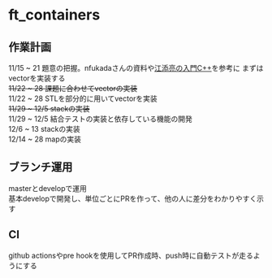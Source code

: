 # ft_containers

## 作業計画
11/15 ~ 21 題意の把握。nfukadaさんの資料や[江添亮の入門C++](https://cpp.rainy.me/)を参考に
まずはvectorを実装する  
~~11/22 ~ 28 課題に合わせてvectorの実装~~  
11/22 ~ 28 STLを部分的に用いてvectorを実装  
~~11/29 ~ 12/5 stackの実装~~  
11/29 ~ 12/5 結合テストの実装と依存している機能の開発  
12/6 ~ 13 stackの実装  
12/14 ~ 28 mapの実装  


## ブランチ運用
masterとdevelopで運用  
基本developで開発し、単位ごとにPRを作って、他の人に差分をわかりやすく示す  

## CI
github actionsやpre hookを使用してPR作成時、push時に自動テストが走るようにする
